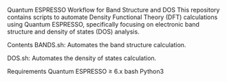 Quantum ESPRESSO Workflow for Band Structure and DOS
This repository contains scripts to automate Density Functional Theory (DFT) calculations using Quantum ESPRESSO, specifically focusing on electronic band structure and density of states (DOS) analysis.

Contents
BANDS.sh: Automates the band structure calculation.

DOS.sh: Automates the density of states calculation.

Requirements
Quantum ESPRESSO ≥ 6.x
bash
Python3 
